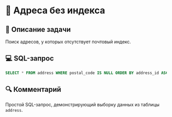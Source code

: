 # 📮 Адреса без индекса

## 📌 Описание задачи  
Поиск адресов, у которых отсутствует почтовый индекс.

## 💻 SQL-запрос
```sql
SELECT * FROM address WHERE postal_code IS NULL ORDER BY address_id ASC;
```

## 🔍 Комментарий  
Простой SQL-запрос, демонстрирующий выборку данных из таблицы `address`.
